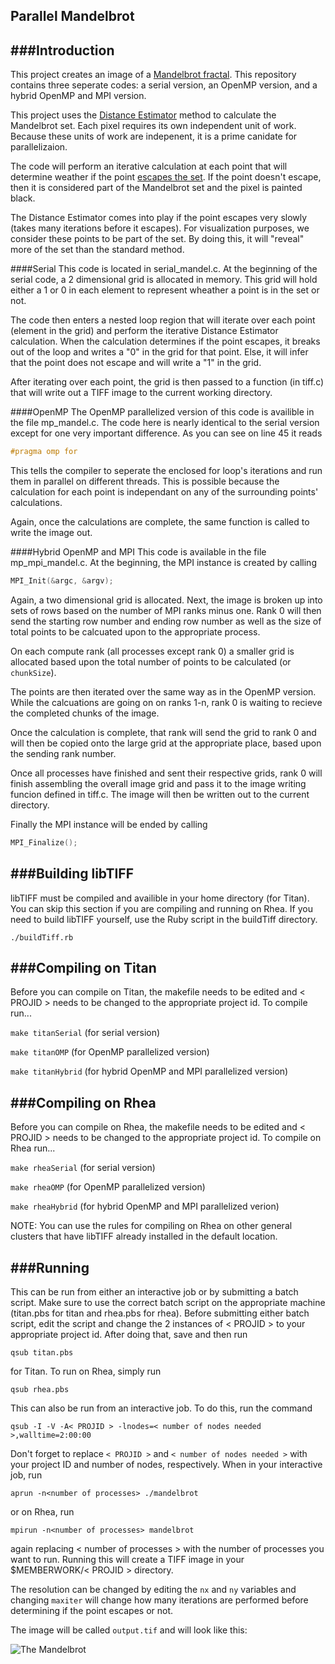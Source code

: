 Parallel Mandelbrot
---

###Introduction
---

This project creates an image of a [Mandelbrot fractal](http://en.wikipedia.org/wiki/Mandelbrot_set). This repository contains three seperate codes: a serial version, an OpenMP version, and a hybrid OpenMP and MPI version.

This project uses the [Distance Estimator](http://mrob.com/pub/muency/distanceestimator.html) method to calculate the Mandelbrot set. Each pixel requires its own independent unit of work. Because these units of work are indepenent, it is a prime canidate for parallelizaion. 

The code will perform an iterative calculation at each point that will determine weather if the point [escapes the set](http://en.wikipedia.org/wiki/Mandelbrot_set#Formal_definition). If the point doesn't escape, then it is considered part of the Mandelbrot set and the pixel is painted black.

The Distance Estimator comes into play if the point escapes very slowly (takes many iterations before it escapes). For visualization purposes, we consider these points to be part of the set. By doing this, it will "reveal" more of the set than the standard method. 

####Serial
This code is located in serial_mandel.c. At the beginning of the serial code, a 2 dimensional grid is allocated in memory. This grid will hold either a 1 or 0 in each element to represent wheather a point is in the set or not. 

The code then enters a nested loop region that will iterate over each point (element in the grid) and perform the iterative Distance Estimator calculation. When the calculation determines if the point escapes, it breaks out of the loop and writes a "0" in the grid for that point. Else, it will infer that the point does not escape and will write a "1" in the grid. 

After iterating over each point, the grid is then passed to a function (in tiff.c) that will write out a TIFF image to the current working directory.

####OpenMP
The OpenMP parallelized version of this code is availible in the file mp\_mandel.c. The code here is nearly identical to the serial version except for one very important difference. As you can see on line 45 it reads
```C
#pragma omp for
```
This tells the compiler to seperate the enclosed for loop's iterations and run them in parallel on different threads. This is possible because the calculation for each point is independant on any of the surrounding points' calculations.

Again, once the calculations are complete, the same function is called to write the image out.

####Hybrid OpenMP and MPI
This code is available in the file mp_mpi_mandel.c. At the beginning, the MPI instance is created by calling
```C
MPI_Init(&argc, &argv);
```
Again, a two dimensional grid is allocated. Next, the image is broken up into sets of rows based on the number of MPI ranks minus one. Rank 0 will then send the starting row number and ending row number as well as the size of total points to be calcuated upon to the appropriate process. 

On each compute rank (all processes except rank 0) a smaller grid is allocated based upon the total number of points to be calculated (or `chunkSize`). 

The points are then iterated over the same way as in the OpenMP version. While the calcuations are going on on ranks 1-n, rank 0 is waiting to recieve the completed chunks of the image. 

Once the calculation is complete, that rank will send the grid to rank 0 and will then be copied onto the large grid at the appropriate place, based upon the sending rank number. 

Once all processes have finished and sent their respective grids, rank 0 will finish assembling the overall image grid and pass it to the image writing funcion defined in tiff.c. The image will then be written out to the current directory. 

Finally the MPI instance will be ended by calling
```C
MPI_Finalize();
```

###Building libTIFF
---
libTIFF must be compiled and availible in your home directory (for Titan). You can skip this section if you are compiling and running on Rhea. If you need to build libTIFF yourself, use the Ruby script in the buildTiff directory.

```
./buildTiff.rb
```

###Compiling on Titan
---
Before you can compile on Titan, the makefile needs to be edited and < PROJID > needs to be changed to the appropriate project id. To compile run...

`make titanSerial` (for serial version)

`make titanOMP` (for OpenMP parallelized version)

`make titanHybrid` (for hybrid OpenMP and MPI parallelized version)

###Compiling on Rhea
---
Before you can compile on Rhea, the makefile needs to be edited and < PROJID > needs to be changed to the appropriate project id. To compile on Rhea run...

`make rheaSerial` (for serial version)

`make rheaOMP` (for OpenMP parallelized version)

`make rheaHybrid` (for hybrid OpenMP and MPI parallelized verion)

NOTE: You can use the rules for compiling on Rhea on other general clusters that have libTIFF already installed in the default location.

###Running
---
This can be run from either an interactive job or by submitting a batch script. Make sure to use the correct batch script on the appropriate machine (titan.pbs for titan and rhea.pbs for rhea). Before submitting either batch script, edit the script and change the 2 instances of < PROJID > to your appropriate project id. After doing that, save and then run

`qsub titan.pbs`

for Titan. To run on Rhea, simply run

`qsub rhea.pbs`

This can also be run from an interactive job. To do this, run the command

```
qsub -I -V -A< PROJID > -lnodes=< number of nodes needed >,walltime=2:00:00
```
Don't forget to replace `< PROJID >` and `< number of nodes needed >` with your project ID and number of nodes, respectively. When in your interactive job, run

```
aprun -n<number of processes> ./mandelbrot
```

or on Rhea, run

```
mpirun -n<number of processes> mandelbrot
```

again replacing < number of processes > with the number of processes you want to run. Running this will create a TIFF image in your $MEMBERWORK/< PROJID > directory.

The resolution can be changed by editing the `nx` and `ny` variables and changing `maxiter` will change how many iterations are performed before determining if the point escapes or not. 

The image will be called `output.tif` and will look like this:

![The Mandelbrot](https://raw2.github.com/JRWynneIII/Mandelbrot/master/example.png)

